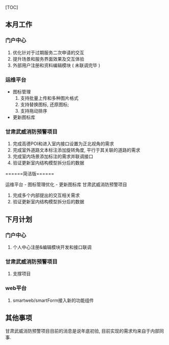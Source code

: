 [TOC]



## 本月工作

### 门户中心

1. 优化针对于过期服务二次申请的交互
2. 提升场景和服务界面效果及交互体验
3. 外部用户注册和资料编辑模块 ( 未联调完毕 )

### 运维平台

- 图标管理
  1. 支持批量上传和多种图片格式
  2. 支持替换图标, 还原图标;
  3. 支持拖动排序
- 更新图标库

### 甘肃武威消防预警项目

1. 完成高德POI和进入室内接口设置为正北视角的需求
2. 完成室外道路文本标注添加旋转角度, 平行于其关联的道路的需求
3. 完成室内场景添加标注的需求并联调接口
4. 验证更新室内结构模型拆分后的数据



======简洁版======

运维平台
\- 图标管理优化
\- 更新图标库
甘肃武威消防预警项目

1. 完成多个内部提出的交互相关需求
2. 验证更新室内结构模型拆分后的数据



## 下月计划

### 门户中心

1. 个人中心注册&编辑模块开发和接口联调

### 甘肃武威消防预警项目

1. 支撑项目

### web平台

1. smartweb/smartForm接入新的功能组件

## 其他事项

甘肃武威消防预警项目目前的消息是说年底初验, 目前实现的需求均来自于内部同事. 